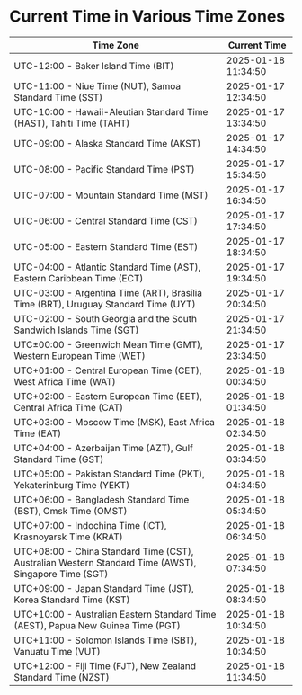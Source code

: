# Current Time in Various Time Zones

| Time Zone | Current Time |
|-----------|--------------|
| UTC-12:00 - Baker Island Time (BIT) | 2025-01-18 11:34:50 |
| UTC-11:00 - Niue Time (NUT), Samoa Standard Time (SST) | 2025-01-17 12:34:50 |
| UTC-10:00 - Hawaii-Aleutian Standard Time (HAST), Tahiti Time (TAHT) | 2025-01-17 13:34:50 |
| UTC-09:00 - Alaska Standard Time (AKST) | 2025-01-17 14:34:50 |
| UTC-08:00 - Pacific Standard Time (PST) | 2025-01-17 15:34:50 |
| UTC-07:00 - Mountain Standard Time (MST) | 2025-01-17 16:34:50 |
| UTC-06:00 - Central Standard Time (CST) | 2025-01-17 17:34:50 |
| UTC-05:00 - Eastern Standard Time (EST) | 2025-01-17 18:34:50 |
| UTC-04:00 - Atlantic Standard Time (AST), Eastern Caribbean Time (ECT) | 2025-01-17 19:34:50 |
| UTC-03:00 - Argentina Time (ART), Brasília Time (BRT), Uruguay Standard Time (UYT) | 2025-01-17 20:34:50 |
| UTC-02:00 - South Georgia and the South Sandwich Islands Time (SGT) | 2025-01-17 21:34:50 |
| UTC±00:00 - Greenwich Mean Time (GMT), Western European Time (WET) | 2025-01-17 23:34:50 |
| UTC+01:00 - Central European Time (CET), West Africa Time (WAT) | 2025-01-18 00:34:50 |
| UTC+02:00 - Eastern European Time (EET), Central Africa Time (CAT) | 2025-01-18 01:34:50 |
| UTC+03:00 - Moscow Time (MSK), East Africa Time (EAT) | 2025-01-18 02:34:50 |
| UTC+04:00 - Azerbaijan Time (AZT), Gulf Standard Time (GST) | 2025-01-18 03:34:50 |
| UTC+05:00 - Pakistan Standard Time (PKT), Yekaterinburg Time (YEKT) | 2025-01-18 04:34:50 |
| UTC+06:00 - Bangladesh Standard Time (BST), Omsk Time (OMST) | 2025-01-18 05:34:50 |
| UTC+07:00 - Indochina Time (ICT), Krasnoyarsk Time (KRAT) | 2025-01-18 06:34:50 |
| UTC+08:00 - China Standard Time (CST), Australian Western Standard Time (AWST), Singapore Time (SGT) | 2025-01-18 07:34:50 |
| UTC+09:00 - Japan Standard Time (JST), Korea Standard Time (KST) | 2025-01-18 08:34:50 |
| UTC+10:00 - Australian Eastern Standard Time (AEST), Papua New Guinea Time (PGT) | 2025-01-18 10:34:50 |
| UTC+11:00 - Solomon Islands Time (SBT), Vanuatu Time (VUT) | 2025-01-18 10:34:50 |
| UTC+12:00 - Fiji Time (FJT), New Zealand Standard Time (NZST) | 2025-01-18 11:34:50 |
